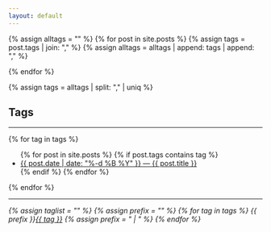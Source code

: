 ```yaml
---
layout: default
---
```


{% assign alltags = "" %}
{% for post in site.posts %}
    {% assign tags = post.tags | join: "," %}
    {% assign alltags = alltags | append: tags | append: "," %}

{% endfor %}

{% assign tags = alltags | split: "," | uniq %}

## Tags
---

{% for tag in tags %}
<div id="tag_{{ tag }}" class="tag">
<!-- <h4>{{ tag }}</h4> -->
<ul>
    {% for post in site.posts %}
        {% if post.tags contains tag %}
            <li><a href="{{ site.url }}{{ post.url }}">
                {{ post.date | date: "%-d %B %Y" }} &mdash;
                {{ post.title }}</a></li>
        {% endif %}
    {% endfor %}
</ul>
</div>
{% endfor %}

---
<p><em>
{% assign taglist = "" %}
{% assign prefix = "" %}
{% for tag in tags %}
    <!-- <a href="#{{ tag }}" onclick="myFunction();return false;">{{ tag }}</a>  -->
    {{ prefix }}<a href="#" onclick="myFunction('tag_{{ tag }}');return false;">{{ tag }}</a> 
    {% assign prefix = "&nbsp;|&nbsp;" %}
{% endfor %}
</em></p>
